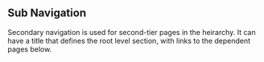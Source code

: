 ## Sub Navigation
Secondary navigation is used for second-tier pages in the heirarchy. It can have a title that defines the root level section, with links to the dependent pages below.
